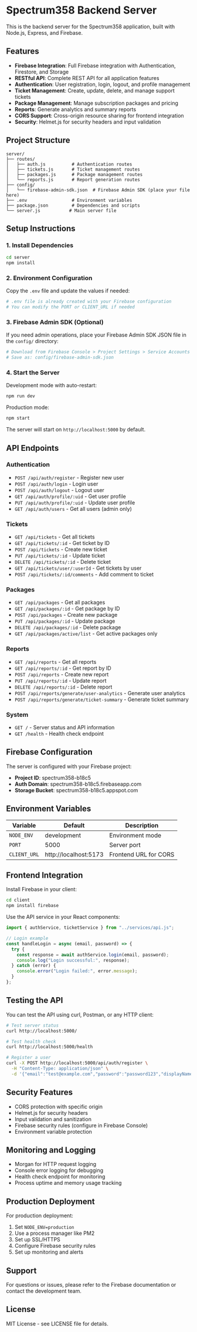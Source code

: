 # Spectrum358 Backend Server

This is the backend server for the Spectrum358 application, built with Node.js, Express, and Firebase.

## Features

- **Firebase Integration**: Full Firebase integration with Authentication, Firestore, and Storage
- **RESTful API**: Complete REST API for all application features
- **Authentication**: User registration, login, logout, and profile management
- **Ticket Management**: Create, update, delete, and manage support tickets
- **Package Management**: Manage subscription packages and pricing
- **Reports**: Generate analytics and summary reports
- **CORS Support**: Cross-origin resource sharing for frontend integration
- **Security**: Helmet.js for security headers and input validation

## Project Structure

```
server/
├── routes/
│   ├── auth.js          # Authentication routes
│   ├── tickets.js       # Ticket management routes
│   ├── packages.js      # Package management routes
│   └── reports.js       # Report generation routes
├── config/
│   └── firebase-admin-sdk.json  # Firebase Admin SDK (place your file here)
├── .env                 # Environment variables
├── package.json         # Dependencies and scripts
└── server.js           # Main server file
```

## Setup Instructions

### 1. Install Dependencies

```bash
cd server
npm install
```

### 2. Environment Configuration

Copy the `.env` file and update the values if needed:

```bash
# .env file is already created with your Firebase configuration
# You can modify the PORT or CLIENT_URL if needed
```

### 3. Firebase Admin SDK (Optional)

If you need admin operations, place your Firebase Admin SDK JSON file in the `config/` directory:

```bash
# Download from Firebase Console > Project Settings > Service Accounts
# Save as: config/firebase-admin-sdk.json
```

### 4. Start the Server

Development mode with auto-restart:

```bash
npm run dev
```

Production mode:

```bash
npm start
```

The server will start on `http://localhost:5000` by default.

## API Endpoints

### Authentication

- `POST /api/auth/register` - Register new user
- `POST /api/auth/login` - Login user
- `POST /api/auth/logout` - Logout user
- `GET /api/auth/profile/:uid` - Get user profile
- `PUT /api/auth/profile/:uid` - Update user profile
- `GET /api/auth/users` - Get all users (admin only)

### Tickets

- `GET /api/tickets` - Get all tickets
- `GET /api/tickets/:id` - Get ticket by ID
- `POST /api/tickets` - Create new ticket
- `PUT /api/tickets/:id` - Update ticket
- `DELETE /api/tickets/:id` - Delete ticket
- `GET /api/tickets/user/:userId` - Get tickets by user
- `POST /api/tickets/:id/comments` - Add comment to ticket

### Packages

- `GET /api/packages` - Get all packages
- `GET /api/packages/:id` - Get package by ID
- `POST /api/packages` - Create new package
- `PUT /api/packages/:id` - Update package
- `DELETE /api/packages/:id` - Delete package
- `GET /api/packages/active/list` - Get active packages only

### Reports

- `GET /api/reports` - Get all reports
- `GET /api/reports/:id` - Get report by ID
- `POST /api/reports` - Create new report
- `PUT /api/reports/:id` - Update report
- `DELETE /api/reports/:id` - Delete report
- `POST /api/reports/generate/user-analytics` - Generate user analytics
- `POST /api/reports/generate/ticket-summary` - Generate ticket summary

### System

- `GET /` - Server status and API information
- `GET /health` - Health check endpoint

## Firebase Configuration

The server is configured with your Firebase project:

- **Project ID**: spectrum358-b18c5
- **Auth Domain**: spectrum358-b18c5.firebaseapp.com
- **Storage Bucket**: spectrum358-b18c5.appspot.com

## Environment Variables

| Variable     | Default               | Description           |
| ------------ | --------------------- | --------------------- |
| `NODE_ENV`   | development           | Environment mode      |
| `PORT`       | 5000                  | Server port           |
| `CLIENT_URL` | http://localhost:5173 | Frontend URL for CORS |

## Frontend Integration

Install Firebase in your client:

```bash
cd client
npm install firebase
```

Use the API service in your React components:

```javascript
import { authService, ticketService } from "../services/api.js";

// Login example
const handleLogin = async (email, password) => {
  try {
    const response = await authService.login(email, password);
    console.log("Login successful:", response);
  } catch (error) {
    console.error("Login failed:", error.message);
  }
};
```

## Testing the API

You can test the API using curl, Postman, or any HTTP client:

```bash
# Test server status
curl http://localhost:5000/

# Test health check
curl http://localhost:5000/health

# Register a user
curl -X POST http://localhost:5000/api/auth/register \
  -H "Content-Type: application/json" \
  -d '{"email":"test@example.com","password":"password123","displayName":"Test User"}'
```

## Security Features

- CORS protection with specific origin
- Helmet.js for security headers
- Input validation and sanitization
- Firebase security rules (configure in Firebase Console)
- Environment variable protection

## Monitoring and Logging

- Morgan for HTTP request logging
- Console error logging for debugging
- Health check endpoint for monitoring
- Process uptime and memory usage tracking

## Production Deployment

For production deployment:

1. Set `NODE_ENV=production`
2. Use a process manager like PM2
3. Set up SSL/HTTPS
4. Configure Firebase security rules
5. Set up monitoring and alerts

## Support

For questions or issues, please refer to the Firebase documentation or contact the development team.

## License

MIT License - see LICENSE file for details.
